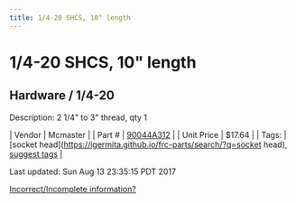 ```yaml
---
title: 1/4-20 SHCS, 10" length
---
```


# 1/4-20 SHCS, 10" length
## Hardware / 1/4-20
Description: 	2 1/4" to 3" thread, qty 1 

| Vendor | Mcmaster | 
| Part # | [90044A312](https://www.mcmaster.com/#90044A312) | 
| Unit Price | $17.64 | 
| Tags: | [socket head](https://jgermita.github.io/frc-parts/search/?q=socket head), [suggest tags](https://docs.google.com/forms/d/e/1FAIpQLSeWyY8v3RgOty-MyWmh9U0iivNYN_molChYyS-0U-o-kOAv_g/viewform) | 

Last updated: Sun Aug 13 23:35:15 PDT 2017

 [Incorrect/Incomplete information?](https://docs.google.com/forms/d/e/1FAIpQLSeWyY8v3RgOty-MyWmh9U0iivNYN_molChYyS-0U-o-kOAv_g/viewform)